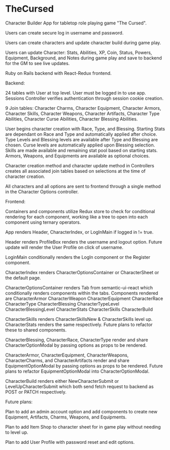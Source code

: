 # TheCursed

Character Builder App for tabletop role playing game "The Cursed". 

Users can create secure log in username and password. 

Users can create characters and update character build during game play. 

Users can update Character: Stats, Abilities, XP, Coin, Status, Powers, Equipment, Background, and Notes during game play and save to backend for the GM to see live updates. 



Ruby on Rails backend with React-Redux frontend. 

Backend:

24 tables with User at top level. User must be logged in to use app.
Sessions Controller verifies authentication through session cookie creation. 

9 Join tables: Character Charms, Character Equipment, Character Armors, Character Skills, Character Weapons, Character Artifacts, Character Type Abilities, Character Curse Abilities, Character Blessing Abilities. 

User begins character creation with Race, Type, and Blessing. Starting Stats are dependant on Race and Type and automatically applied after choice. Type Levels and Blessing levels are available after Type and Blessing are chosen. Curse levels are automatically applied upon Blessing selection. Skills are made available and remaining stat pool based on starting stats. Armors, Weapons, and Equipments are available as optional choices.

Character creation method and character update method in Controllers creates all associated join tables based on selections at the time of character creation.  

All characters and all options are sent to frontend through a single method in the Character Options controller.


Frontend:

Containers and components utilize Redux store to check for conditional rendering for each component, working like a tree to open into each component using ternary operators. 

App renders Header, CharacterIndex, or LogInMain if logged in != true. 

Header renders ProfileBox renders the username and logout option. Future update will render the User Profile on click of username. 

LoginMain conditionally renders the LogIn component or the Register component.

CharacterIndex renders CharacterOptionsContainer or CharacterSheet or the default page.

CharacterOptionsContainer renders Tab from semantic-ui-react which conditionally renders components within the tabs. 
Components rendered are 
CharacterArmor
CharacterWeapon
CharacterEquipment
CharacterRace
CharacterType
CharacterBlessing
CharacterTypeLevel
CharacterBlessingLevel
CharacterStats
CharacterSkills
CharacterBuild

CharacterSkills renders CharacterSkillsNew & CharacterSkills level up. CharacterStats renders the same respectively. Future plans to refactor these to shared components. 

CharacterBlessing, CharacterRace, CharacterType render and share CharacterOptionModal by passing options as props to be rendered. 

CharacterArmor, CharacterEquipment, CharacterWeapons, CharacterCharms, and CharacterArtifacts render and share EquipmentOptionModal by passing options as props to be rendered. Future plans to refactor EquipmentOptionModal into CharacterOptionModal.

CharacterBuild renders either NewCharacterSubmit or LevelUpCharacterSubmit which both send fetch request to backend as POST or PATCH respectively.

Future plans: 

Plan to add an admin account option and add components to create new Equipment, Artifacts, Charms, Weapons, and Equipments.

Plan to add Item Shop to character sheet for in game play without needing to level up. 

Plan to add User Profile with password reset and edit options.


